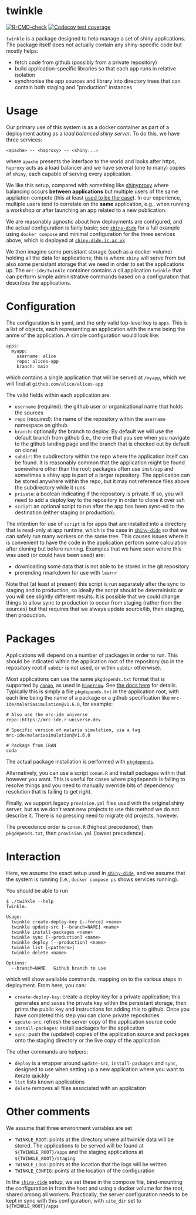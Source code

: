 # twinkle

<!-- badges: start -->
[![R-CMD-check](https://github.com/mrc-ide/twinkle/actions/workflows/R-CMD-check.yaml/badge.svg)](https://github.com/mrc-ide/twinkle/actions/workflows/R-CMD-check.yaml)
[![Codecov test coverage](https://codecov.io/gh/mrc-ide/twinkle/graph/badge.svg)](https://app.codecov.io/gh/mrc-ide/twinkle)
<!-- badges: end -->

`twinkle` is a package designed to help manage a set of shiny applications.  The package itself does not actually contain any shiny-specific code but mostly helps:

* fetch code from github (possibly from a private repository)
* build application-specific libraries so that each app runs in relative isolation
* synchronise the app sources and library into directory trees that can contain both staging and "production" instances

# Usage

Our primary use of this system is as a docker container as part of a deployment acting as a *load balanced shiny server*.  To do this, we have three services:

```
<apache> -- <haproxy> -- <shiny...>
```

where `apache` presents the interface to the world and looks after https, `haproxy` acts as a load balancer and we have several (one to many) copies of `shiny`, each capable of serving every application.

We like this setup, compared with something like [shinyproxy](https://shinyproxy.io/) where balancing occurs **between applications** but multiple users of the same appliation compete (this at least [used to be the case](https://support.openanalytics.eu/t/more-than-one-user-per-container/373)).  In our experience, multiple users tend to correlate on the **same** application, e.g., when running a workshop or after launching an app related to a new publication.

We are reasonably agnostic about how deployments are configured, and the actual configuration is fairly basic; see [`shiny-dide`](https://github.com/mrc-ide/shiny-dide) for a full example using `docker compose` and minimal configuration for the three services above, which is deployed at [`shiny.dide.ic.ac.uk`](https://shiny.dide.ic.ac.uk)

We then imagine some persistant storage (such as a docker volume) holding all the data for applications; this is where `shiny` will serve from but also some persistant storage that we need in order to set the applications up.  The `mrc-ide/twinkle` container contains a cli application `twinkle` that can perform simple administrative commands based on a configuration that describes the applications.

# Configuration

The configuration is in yaml, and the only valid top-level key is `apps`.  This is a list of objects, each representing an application with the name being the anme of the application.  A simple configuration would look like:

```
apps:
  myapp:
    username: alice
    repo: alices-app
    branch: main
```

which contains a single application that will be served at `/myapp`, which we will find at `github.com/alice/alices-app`

The valid fields within each application are:

* `username` (required): the github user or organisational name that holds the sources
* `repo` (required): the name of the repository within the `username` namespace on github
* `branch`: optionally the branch to deploy.  By default we will use the default branch from github (i.e., the one that you see when you navigate to the github landing page and the branch that is checked out by default on clone)
* `subdir`: the subdirectory within the repo where the application itself can be found.  It is reasonably common that the application might be found somewhere other than the root; packages often use `inst/app` and sometimes a shiny app is part of a larger repository.  The application can be stored anywhere within the repo, but it may not reference files above the subdirectory while it runs
* `private`: a boolean indicating if the repository is private. If so, you will need to add a deploy key to the repository in order to clone it over ssh
* `script`: an optional script to run after the app has been sync-ed to the destination (either staging or production).

The intention for use of `script` is for apps that are installed into a directory that is read-only at app runtime, which is the case in [`shiny-dide`](https://github.com/mrc-ide/shiny-dide) so that we can safely run many workers on the same tree.  This causes issues where it is convenient to have the code in the application perform some calculation after cloning but before running.  Examples that we have seen where this was used (or could have been used) are:

* downloading some data that is not able to be stored in the git repository
* prerending rmarkdown for use with `learnr`

Note that (at least at present) this script is run separately after the sync to staging and to production, so ideally the script should be deterministic or you will see slightly different results.  It is possible that we could change things to allow sync to production to occur from staging (rather from the sources) but that requires that we always update source/lib, then staging, then production.

# Packages

Applications will depend on a number of packages in order to run.  This should be indicated within the application root of the repository (so in the repository root if `subdir` is not used, or within `subdir` otherwise).

Most applications can use the same `pkgdepends.txt` format that is supported by [`conan`](https://mrc-ide.github.io/conan/), as used in [`hipercow`](https://mrc-ide.github.io/hipercow/articles/packages.html).  See [the docs here](https://mrc-ide.github.io/hipercow/articles/packages.html#using-pkgdepends) for details.  Typically this is simply a file `pkgdepends.txt` in the application root, with each line being the name of a package or a github specification like `mrc-ide/malariasimulation@v1.6.0`, for example:

```
# Also use the mrc-ide universe
repo::https://mrc-ide.r-universe.dev

# Specific version of malaria simulation, via a tag
mrc-ide/malariasimulation@v1.6.0

# Package from CRAN
coda
```

The actual package installation is performed with [`pkgdepends`](https://github.com/r-lib/pkgdepends).

Alternatively, you can use a script `conan.R` and install packages within that however you want.  This is useful for cases where pkgdepends is failing to resolve things and you need to manually override bits of dependency resolution that is failing to get right.

Finally, we support legacy `provision.yml` files used with the original shiny server, but as we don't want new projects to use this method we do not describe it.  There is no pressing need to migrate old projects, however.

The precedence order is `conan.R` (highest precedence), then `pkgdepends.txt`, then `provision.yml` (lowest precedence).

# Interaction

Here, we assume the exact setup used in [`shiny-dide`](https://github.com/mrc-ide/shiny-dide), and we assume that the system is running (i.e., `docker compose ps` shows services running).

You should be able to run

```
$ ./twinkle --help
Twinkle.

Usage:
  twinkle create-deploy-key [--force] <name>
  twinkle update-src [--branch=NAME] <name>
  twinkle install-packages <name>
  twinkle sync [--production] <name>
  twinkle deploy [--production] <name>
  twinkle list [<pattern>]
  twinkle delete <name>

Options:
  --branch=NAME   Github branch to use
```

which will show available commands, mapping on to the various steps in deployment.  From here, you can:

* `create-deploy-key`: create a deploy key for a private application; this generates and saves the private key within the persistant storage, then prints the public key and instructions for adding this to github.  Once you have completed this step you can clone private repositories
* `update-src`: refresh the server copy of the application source code
* `install-packages`: install packages for the application
* `sync`: push the (updated) copies of the application source and packages onto the staging directory or the live copy of the application

The other commands are helpers:

* `deploy` is a wrapper around `update-src`, `install-packages` and `sync`, designed to use when setting up a new application where you want to iterate quickly
* `list` lists known applications
* `delete` removes all files associated with an application

# Other comments

We assume that three environment variables are set

* `TWINKLE_ROOT`: points at the directory where all twinkle data will be stored.  The applications to be served will be found at `${TWINKLE_ROOT}/apps` and the staging applications at `${TWINKLE_ROOT}/staging`
* `TWINKLE_LOGS`: points at the location that the logs will be written
* `TWINKLE_CONFIG`: points at the location of the configuration

In the [`shiny-dide`](https://github.com/mrc-ide/shiny-dide) setup, we set these in the compose file, bind-mounting the configuration in from the host and using a docker volume for the root, shared among all workers.  Practically, the server configuration needs to be kept in sync with this configuration, with `site_dir` set to `${TWINKLE_ROOT}/apps`
